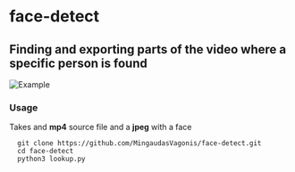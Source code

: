 # face-detect

## Finding and exporting parts of the video where a specific person is found

![Example](https://media.giphy.com/media/LOuf4XxpV6WnNGYAoU/giphy.gif)

### Usage
Takes and **mp4** source file and a **jpeg** with a face

```
  git clone https://github.com/MingaudasVagonis/face-detect.git
  cd face-detect
  python3 lookup.py
```

